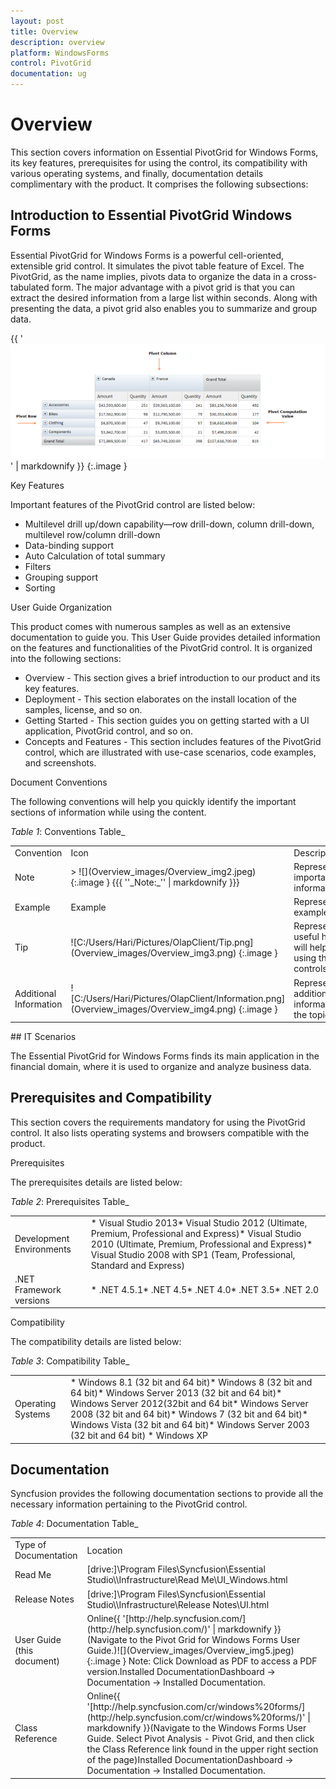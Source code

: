 ```yaml
---
layout: post
title: Overview
description: overview
platform: WindowsForms
control: PivotGrid
documentation: ug
---
```


# Overview

This section covers information on Essential PivotGrid for Windows Forms, its key features, prerequisites for using the control, its compatibility with various operating systems, and finally, documentation details complimentary with the product. It comprises the following subsections:

## Introduction to Essential PivotGrid Windows Forms

Essential PivotGrid for Windows Forms is a powerful cell-oriented, extensible grid control. It simulates the pivot table feature of Excel. The PivotGrid, as the name implies, pivots data to organize the data in a cross-tabulated form. The major advantage with a pivot grid is that you can extract the desired information from a large list within seconds. Along with presenting the data, a pivot grid also enables you to summarize and group data.



{{ '![C:/Users/dwarageshmb/Desktop/Doc Images/PivotGrid WPF/1.png](Overview_images/Overview_img1.png)' | markdownify }}
{:.image }




Key Features

Important features of the PivotGrid control are listed below:



* Multilevel drill up/down capability—row drill-down, column drill-down, multilevel row/column drill-down
* Data-binding support
* Auto Calculation of total summary
* Filters
* Grouping support
* Sorting



User Guide Organization

This product comes with numerous samples as well as an extensive documentation to guide you. This User Guide provides detailed information on the features and functionalities of the PivotGrid control. It is organized into the following sections:



* Overview - This section gives a brief introduction to our product and its key features.
* Deployment - This section elaborates on the install location of the samples, license, and so on.
* Getting Started - This section guides you on getting started with a UI application, PivotGrid control, and so on.
* Concepts and Features - This section includes features of the PivotGrid control, which are illustrated with use-case scenarios, code examples, and screenshots. 



Document Conventions

The following conventions will help you quickly identify the important sections of information while using the content.



_Table_ _1_: Conventions Table_

<table>
<tr>
<td>
Convention</td><td>
Icon</td><td>
Description</td></tr>
<tr>
<td>
Note</td><td>
> ![](Overview_images/Overview_img2.jpeg)
{:.image }
{{{ ''_Note:_'' | markdownify }}}</td><td>
Represents important information.</td></tr>
<tr>
<td>
Example</td><td>
Example</td><td>
Represents an example.</td></tr>
<tr>
<td>
Tip</td><td>
![C:/Users/Hari/Pictures/OlapClient/Tip.png](Overview_images/Overview_img3.png)
{:.image }
</td><td>
Represents useful hints that will help you in using the controls/features.</td></tr>
<tr>
<td>
Additional Information</td><td>
![C:/Users/Hari/Pictures/OlapClient/Information.png](Overview_images/Overview_img4.png)
{:.image }
</td><td>
Represents additional information on the topic.</td></tr>
</table>
##  IT Scenarios

The Essential PivotGrid for Windows Forms finds its main application in the financial domain, where it is used to organize and analyze business data.

## Prerequisites and Compatibility

This section covers the requirements mandatory for using the PivotGrid control. It also lists operating systems and browsers compatible with the product.



Prerequisites

The prerequisites details are listed below:



_Table_ _2_: Prerequisites Table_

<table>
<tr>
<td>
Development Environments</td><td>
* Visual Studio 2013* Visual Studio 2012 (Ultimate, Premium, Professional and Express)* Visual Studio 2010 (Ultimate, Premium, Professional and Express)* Visual Studio 2008 with SP1 (Team, Professional, Standard and Express)<br></td></tr>
<tr>
<td>
.NET Framework versions</td><td>
* .NET 4.5.1* .NET 4.5* .NET 4.0* .NET 3.5* .NET 2.0</td></tr>
</table>



Compatibility

The compatibility details are listed below:



_Table_ _3_: Compatibility Table_

<table>
<tr>
<td>
Operating Systems</td><td>
* Windows 8.1 (32 bit and 64 bit)* Windows 8 (32 bit and 64 bit)* Windows Server 2013 (32 bit and 64 bit)* Windows Server 2012(32bit and 64 bit* Windows Server 2008 (32 bit and 64 bit)* Windows 7 (32 bit and 64 bit)* Windows Vista (32 bit and 64 bit)* Windows Server 2003 (32 bit and 64 bit) * Windows XP</td></tr>
</table>



## Documentation

Syncfusion provides the following documentation sections to provide all the necessary information pertaining to the PivotGrid control.



_Table_ _4_: Documentation Table_

<table>
<tr>
<td>
Type of Documentation</td><td>
Location</td></tr>
<tr>
<td>
Read Me</td><td>
[drive:]\Program Files\Syncfusion\Essential Studio\<version number>\Infrastructure\Read Me\UI_Windows.html</td></tr>
<tr>
<td>
Release Notes</td><td>
[drive:]\Program Files\Syncfusion\Essential Studio\<version number>\Infrastructure\Release Notes\UI.html</td></tr>
<tr>
<td>
User Guide (this document)</td><td>
Online{{ '[http://help.syncfusion.com/](http://help.syncfusion.com/)' | markdownify }} (Navigate to the Pivot Grid for Windows Forms User Guide.)![](Overview_images/Overview_img5.jpeg)
{:.image }
Note: Click Download as PDF to access a PDF version.Installed DocumentationDashboard -> Documentation -> Installed Documentation. </td></tr>
<tr>
<td>
Class Reference</td><td>
Online{{ '[http://help.syncfusion.com/cr/windows%20forms/](http://help.syncfusion.com/cr/windows%20forms/)' | markdownify }}(Navigate to the Windows Forms User Guide. Select Pivot Analysis - Pivot Grid, and then click the Class Reference link found in the upper right section of the page)Installed DocumentationDashboard -> Documentation -> Installed Documentation.</td></tr>
</table>


